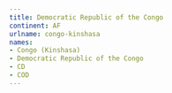 ```yaml
---
title: Democratic Republic of the Congo
continent: AF
urlname: congo-kinshasa
names:
- Congo (Kinshasa)
- Democratic Republic of the Congo
- CD
- COD
---
```


